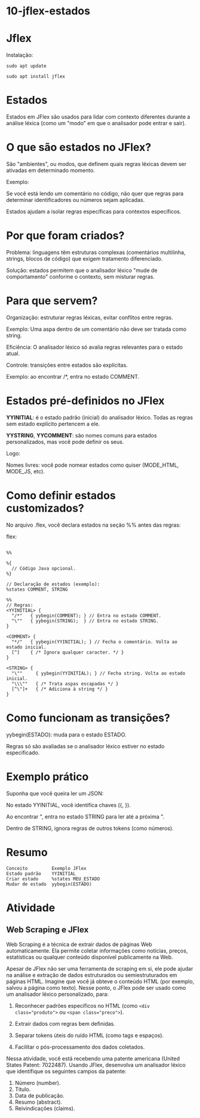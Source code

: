 # 10-jflex-estados

# Jflex
Instalação:

`sudo apt update`

`sudo apt install jflex`

# Estados
Estados em JFlex são usados para lidar com contexto diferentes durante a análise léxica (como um "modo" em que o analisador pode entrar e sair). 

# O que são estados no JFlex?
São "ambientes", ou modos, que definem quais regras léxicas devem ser ativadas em determinado momento. 

Exemplo:

Se você está lendo um comentário no código, não quer que regras para determinar identificadores ou números sejam aplicadas.

Estados ajudam a isolar regras específicas para contextos específicos.

# Por que foram criados?
Problema: linguagens têm estruturas complexas (comentários multilinha, strings, blocos de código) que exigem tratamento diferenciado.

Solução: estados permitem que o analisador léxico "mude de comportamento" conforme o contexto, sem misturar regras.

# Para que servem?
Organização: estruturar regras léxicas, evitar conflitos entre regras.

Exemplo: 
Uma aspa dentro de um comentário não deve ser tratada como string.

Eficiência: O analisador léxico só avalia regras relevantes para o estado atual.

Controle: transições entre estados são explícitas.

Exemplo: ao encontrar /*, entra no estado COMMENT.

# Estados pré-definidos no JFlex
__YYINITIAL__: é o estado padrão (inicial) do analisador léxico. Todas as regras sem estado explícito pertencem a ele.

__YYSTRING__, __YYCOMMENT__: são nomes comuns para estados personalizados, mas você pode definir os seus.

Logo:

Nomes livres: você pode nomear estados como quiser (MODE_HTML, MODE_JS, etc).


# Como definir estados customizados?
No arquivo .flex, você declara estados na seção %% antes das regras:

flex:
```

%%

%{
  // Código Java opcional.
%}

// Declaração de estados (exemplo):
%states COMMENT, STRING

%%
// Regras:
<YYINITIAL> {
  "/*"   { yybegin(COMMENT); } // Entra no estado COMMENT.
  "\""   { yybegin(STRING);  } // Entra no estado STRING.
}

<COMMENT> {
  "*/"   { yybegin(YYINITIAL); } // Fecha o comentário. Volta ao estado inicial.
  [^]    { /* Ignora qualquer caracter. */ }
}

<STRING> {
  "\""     { yybegin(YYINITIAL); } // Fecha string. Volta ao estado inicial.
  "\\\""   { /* Trata aspas escapadas */ }
  [^\"]+   { /* Adiciona à string */ }
}

```

# Como funcionam as transições?
yybegin(ESTADO): muda para o estado ESTADO.

Regras só são avaliadas se o analisador léxico estiver no estado especificado.

# Exemplo prático
Suponha que você queira ler um JSON:

No estado YYINITIAL, você identifica chaves ({, }).

Ao encontrar ", entra no estado STRING para ler até a próxima ".

Dentro de STRING, ignora regras de outros tokens (como números).


# Resumo
```
Conceito	     Exemplo JFlex
Estado padrão	 YYINITIAL
Criar estado	 %states MEU_ESTADO
Mudar de estado	 yybegin(ESTADO)
```

# Atividade

## Web Scraping e JFlex
Web Scraping é a técnica de extrair dados de páginas Web automaticamente. Ela permite coletar informações como notícias, preços, estatísticas ou qualquer conteúdo disponível publicamente na Web. 

Apesar de JFlex não ser uma ferramenta de scraping em si, ele pode ajudar na análise e extração de dados estruturados ou semiestruturados em páginas HTML. Imagine que você já obteve o conteúdo HTML (por exemplo, salvou a página como texto). Nesse ponto, o JFlex pode ser usado como um analisador léxico personalizado, para:

1) Reconhecer padrões específicos no HTML (como `<div class="produto">` ou `<span class="preco">`).

2) Extrair dados com regras bem definidas.

3) Separar tokens úteis do ruído HTML (como tags e espaços).

4) Facilitar o pós-processamento dos dados coletados.

Nessa atividade, você está recebendo uma patente americana (United States Patent: 7022487). Usando JFlex, desenvolva um analisador léxico que identifique os seguintes campos da patente:

1) Número (number).
2) Título.
3) Data de publicação.
4) Resumo (abstract).
5) Reivindicações (claims).
